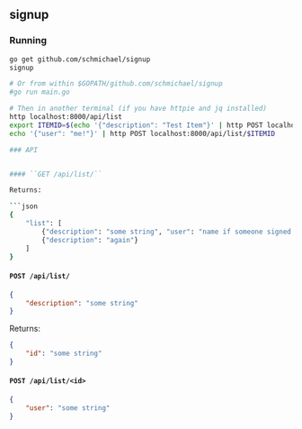 ## signup

### Running

```sh
go get github.com/schmichael/signup
signup

# Or from within $GOPATH/github.com/schmichael/signup
#go run main.go

# Then in another terminal (if you have httpie and jq installed)
http localhost:8000/api/list
export ITEMID=$(echo '{"description": "Test Item"}' | http POST localhost:8000/api/list | jq .id | sed -e 's/\"//g')
echo '{"user": "me!"}' | http POST localhost:8000/api/list/$ITEMID

### API


#### ``GET /api/list/``

Returns:

```json
{
    "list": [
        {"description": "some string", "user": "name if someone signed up"},
        {"description": "again"}
    ]
}
```

#### ``POST /api/list/``

```json
{
    "description": "some string"
}
```

Returns:

```json
{
    "id": "some string"
}
```

#### ``POST /api/list/<id>``

```json
{
    "user": "some string"
}
```
